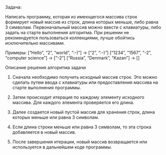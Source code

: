 Задача:

Написать программу, которая из имеющегося массива строк формирует новый массив из строк, длина которых меньше, либо равна 3 символам. Первоначальный массив можно ввести с клавиатуры, либо задать на старте выполнения алгоритма. При решении не рекомендуется пользоваться коллекциями, лучше обойтись исключительно массивами.

Примеры:
[“Hello”, “2”, “world”, “:-)”] → [“2”, “:-)”]
[“1234”, “1567”, “-2”, “computer science”] → [“-2”]
[“Russia”, “Denmark”, “Kazan”] → []

Описание решения алгоритма задачи

1. Сначала необходимо получить исходный массив строк. Это можно сделать путем ввода с клавиатуры или предоставления массива на старте выполнения программы.

2. Затем происходит итерация по каждому элементу исходного массива. Для каждого элемента проверяется его длина.

3. Далее создается новый пустой массив для хранения строк, длина которых меньше или равна 3 символам.

4. Если длина строки меньше или равна 3 символам, то эта строка добавляется в новый массив.

5. После завершения итерации, новый массив возвращается или используется в дальнейшем коде программы.
